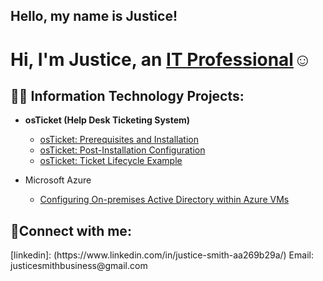 ## Hello, my name is Justice!
<h1>Hi, I'm Justice, an <a href="https://linkedin.com/in/Justice">IT Professional</a>☺</h1>

<h2>👨‍💻 Information Technology Projects:</h2>

- <b>osTicket (Help Desk Ticketing System)</b>
  - [osTicket: Prerequisites and Installation](https://github.com/JusticeSmithIT/osticket-prereqs)
  - [osTicket: Post-Installation Configuration](https://github.com/JusticeSmithIT/osTicket-Post-Installation)
  - [osTicket: Ticket Lifecycle Example](https://github.com/JusticeSmithIT/osTicket-Working-a-Ticket/blob/main/README.md)

 - Microsoft Azure</b>
   - [Configuring On-premises Active Directory within Azure VMs](https://github.com/JusticeSmithIT/Installing-Active-Directory)


<h2>🤳Connect with me:</h2>
[linkedin]: (https://www.linkedin.com/in/justice-smith-aa269b29a/)
Email: justicesmithbusiness@gmail.com

